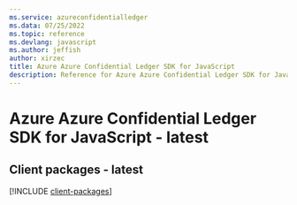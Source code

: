 ```yaml
---
ms.service: azureconfidentialledger
ms.data: 07/25/2022
ms.topic: reference
ms.devlang: javascript
ms.author: jeffish
author: xirzec
title: Azure Azure Confidential Ledger SDK for JavaScript
description: Reference for Azure Azure Confidential Ledger SDK for JavaScript
---
```

# Azure Azure Confidential Ledger SDK for JavaScript - latest

## Client packages - latest
[!INCLUDE [client-packages](azure-confidential-ledger-client-index.md)]